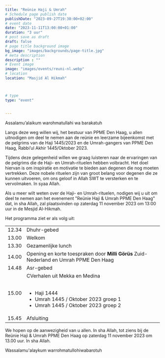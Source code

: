 ```yaml
---
title: "Reünie Haji & Umrah"
# Schedule page publish date
publishDate: "2023-09-27T19:30:00+02:00"
# event date
date: "2023-11-11T13:00:00+01:00"
duration: "3 uur"
# post save as draft
draft: false
# page title background image
bg_image: "images/backgrounds/page-title.jpg"
# meta description
description : ""
# Event image
image: "images/events/reuni-nl.webp"
# location
location: "Masjid Al Hikmah"



# type
type: "event"


---
```

Assalamu’alaikum warohmatullahi wa barakatuh

Langs deze weg willen wij, het bestuur van PPME Den Haag, u allen uitnodigen om deel te nemen aan de reünie en leerzame bijeenkomst met de pelgrims van de Haji 1445/2023 en de Umrah-gangers van PPME Den Haag, Rabbi’ul Akhir 1445/Oktober 2023.

Tijdens deze gelegenheid willen we graag luisteren naar de ervaringen van de pelgrims die de Haji- en Umrah-rituelen hebben volbracht. Het doel hiervan is om inspiratie en motivatie te bieden aan degenen die nog moeten vertrekken. Deze nobele rituelen zijn van groot belang voor degenen die ze kunnen uitvoeren, om ons geloof in Allah SWT te versterken en te vervolmaken. In syaa Allah.

Als u meer wilt weten over de Haji- en Umrah-rituelen, nodigen wij u uit om deel te nemen aan het evenement "Reünie Haji & Umrah PPME Den Haag" dat, in sha Allah, zal plaatsvinden op zaterdag 11 november 2023 om 13:00 uur in de Mesjid Al-Hikmah.

Het programma ziet er als volg uit:

|   |   |
|--------|--|
| 12.34 | Dhuhr-gebed |
|13.00 | Welkom |
|13.30 | Gezamenlijke lunch  |
|14.00 | Opening en korte toespraken door **Milli Görüs** Zuid-Nederland en Umrah PPME Den Haag  |
|14.48 | Asr-gebed  |
|15.00 | CVerhalen uit Mekka en Medina <br/><br/><ul><li>Haji 1444 </li><li>Umrah 1445 / Oktober 2023 groep 1 </li><li>Umrah 1445 / Oktober 2023 groep 2 </li></ul> |
|15.45 | Afsluiting |


We hopen op de aanwezigheid van u allen. In sha Allah, tot ziens bij de Reünie Haji & Umrah PPME Den Haag op zaterdag 11 november 2023 om 13.00 uur. In sha Allah.


Wassalamu'alaykum warrohmatullohiwabarotuh

